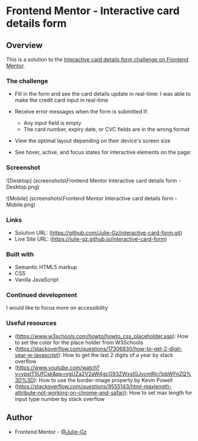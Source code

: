 # Frontend Mentor - Interactive card details form

## Overview
This is a solution to the [Interactive card details form challenge on Frontend Mentor](https://www.frontendmentor.io/challenges/interactive-card-details-form-XpS8cKZDWw). 

### The challenge
- Fill in the form and see the card details update in real-time:
  I was able to make the credit card input in real-time
- Receive error messages when the form is submitted if:
  - Any input field is empty
  - The card number, expiry date, or CVC fields are in the wrong format

- View the optimal layout depending on their device's screen size

- See hover, active, and focus states for interactive elements on the page:

### Screenshot
![Desktop] (screenshots\Frontend Mentor Interactive card details form - Desktop.png)

![Mobile] (screenshots\Frontend Mentor Interactive card details form - Mobile.png)

### Links
- Solution URL: (https://github.com/Julie-Gz/interactive-card-form.git)
- Live Site URL: (https://julie-gz.github.io/interactive-card-form)

### Built with
- Semantic HTML5 markup
- CSS 
- Vanilla JavaScript

### Continued development
I would like to focus more on accessibility

### Useful resources
- (https://www.w3schools.com/howto/howto_css_placeholder.asp): How to set the color for the place holder from W3Schools
- (https://stackoverflow.com/questions/17306830/how-to-get-2-digit-year-w-javascript): How to get the last 2 digits of a year by stack overflow
- (https://www.youtube.com/watch?v=ypstT5UfCsk&pp=ygUZa2V2aW4gcG93ZWxsIGJvcmRlci1pbWFnZQ%3D%3D): How to use the border-image property by Kevin Powell
- (https://stackoverflow.com/questions/9555143/html-maxlength-attribute-not-working-on-chrome-and-safari): How to set max length for input type number by stack overflow

## Author
- Frontend Mentor - [@Julie-Gz](https://www.frontendmentor.io/profile/Julie-Gz)
